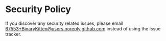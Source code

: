 # Security Policy

If you discover any security related issues, please email 67553+BinaryKitten@users.noreply.github.com instead of using the issue tracker.

